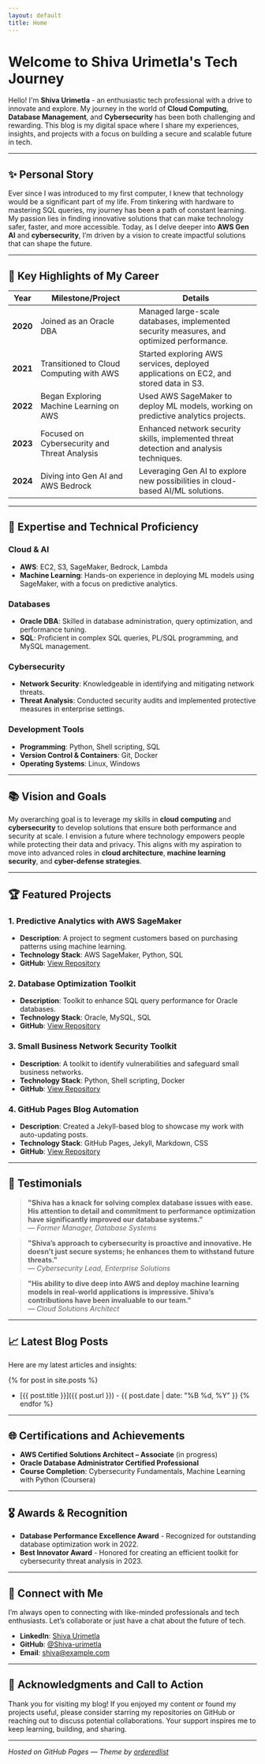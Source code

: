 ```yaml
---
layout: default
title: Home
---
```


# Welcome to Shiva Urimetla's Tech Journey

Hello! I'm **Shiva Urimetla** - an enthusiastic tech professional with a drive to innovate and explore. My journey in the world of **Cloud Computing**, **Database Management**, and **Cybersecurity** has been both challenging and rewarding. This blog is my digital space where I share my experiences, insights, and projects with a focus on building a secure and scalable future in tech.

---

## ✨ Personal Story

Ever since I was introduced to my first computer, I knew that technology would be a significant part of my life. From tinkering with hardware to mastering SQL queries, my journey has been a path of constant learning. My passion lies in finding innovative solutions that can make technology safer, faster, and more accessible. Today, as I delve deeper into **AWS Gen AI** and **cybersecurity**, I’m driven by a vision to create impactful solutions that can shape the future.

---

## 🌟 Key Highlights of My Career

| Year       | Milestone/Project                                           | Details                                                                                  |
|------------|-------------------------------------------------------------|------------------------------------------------------------------------------------------|
| **2020**   | Joined as an Oracle DBA                                     | Managed large-scale databases, implemented security measures, and optimized performance. |
| **2021**   | Transitioned to Cloud Computing with AWS                    | Started exploring AWS services, deployed applications on EC2, and stored data in S3.     |
| **2022**   | Began Exploring Machine Learning on AWS                     | Used AWS SageMaker to deploy ML models, working on predictive analytics projects.        |
| **2023**   | Focused on Cybersecurity and Threat Analysis                | Enhanced network security skills, implemented threat detection and analysis techniques.   |
| **2024**   | Diving into Gen AI and AWS Bedrock                          | Leveraging Gen AI to explore new possibilities in cloud-based AI/ML solutions.           |

---

## 🚀 Expertise and Technical Proficiency

### Cloud & AI
- **AWS**: EC2, S3, SageMaker, Bedrock, Lambda
- **Machine Learning**: Hands-on experience in deploying ML models using SageMaker, with a focus on predictive analytics.

### Databases
- **Oracle DBA**: Skilled in database administration, query optimization, and performance tuning.
- **SQL**: Proficient in complex SQL queries, PL/SQL programming, and MySQL management.

### Cybersecurity
- **Network Security**: Knowledgeable in identifying and mitigating network threats.
- **Threat Analysis**: Conducted security audits and implemented protective measures in enterprise settings.

### Development Tools
- **Programming**: Python, Shell scripting, SQL
- **Version Control & Containers**: Git, Docker
- **Operating Systems**: Linux, Windows

---

## 📚 Vision and Goals

My overarching goal is to leverage my skills in **cloud computing** and **cybersecurity** to develop solutions that ensure both performance and security at scale. I envision a future where technology empowers people while protecting their data and privacy. This aligns with my aspiration to move into advanced roles in **cloud architecture**, **machine learning security**, and **cyber-defense strategies**.

---

## 🏆 Featured Projects

### 1. **Predictive Analytics with AWS SageMaker**
   - **Description**: A project to segment customers based on purchasing patterns using machine learning.
   - **Technology Stack**: AWS SageMaker, Python, SQL
   - **GitHub**: [View Repository](https://github.com/Shiva-urimetla/ml-deployment)

### 2. **Database Optimization Toolkit**
   - **Description**: Toolkit to enhance SQL query performance for Oracle databases.
   - **Technology Stack**: Oracle, MySQL, SQL
   - **GitHub**: [View Repository](https://github.com/Shiva-urimetla/sql-optimization)

### 3. **Small Business Network Security Toolkit**
   - **Description**: A toolkit to identify vulnerabilities and safeguard small business networks.
   - **Technology Stack**: Python, Shell scripting, Docker
   - **GitHub**: [View Repository](https://github.com/Shiva-urimetla/network-security-toolkit)

### 4. **GitHub Pages Blog Automation**
   - **Description**: Created a Jekyll-based blog to showcase my work with auto-updating posts.
   - **Technology Stack**: GitHub Pages, Jekyll, Markdown, CSS
   - **GitHub**: [View Repository](https://github.com/Shiva-urimetla/shiva-urimetla.github.io)

---

## 💬 Testimonials

> **"Shiva has a knack for solving complex database issues with ease. His attention to detail and commitment to performance optimization have significantly improved our database systems."**  
> — *Former Manager, Database Systems*

> **"Shiva’s approach to cybersecurity is proactive and innovative. He doesn’t just secure systems; he enhances them to withstand future threats."**  
> — *Cybersecurity Lead, Enterprise Solutions*

> **"His ability to dive deep into AWS and deploy machine learning models in real-world applications is impressive. Shiva’s contributions have been invaluable to our team."**  
> — *Cloud Solutions Architect*

---

## 📈 Latest Blog Posts

Here are my latest articles and insights:

{% for post in site.posts %}
  - [{{ post.title }}]({{ post.url }}) - {{ post.date | date: "%B %d, %Y" }}
{% endfor %}

---

## 🌐 Certifications and Achievements

- **AWS Certified Solutions Architect – Associate** (in progress)
- **Oracle Database Administrator Certified Professional**
- **Course Completion**: Cybersecurity Fundamentals, Machine Learning with Python (Coursera)

---

## 🎖 Awards & Recognition

- **Database Performance Excellence Award** - Recognized for outstanding database optimization work in 2022.
- **Best Innovator Award** - Honored for creating an efficient toolkit for cybersecurity threat analysis in 2023.

---

## 🔗 Connect with Me

I’m always open to connecting with like-minded professionals and tech enthusiasts. Let’s collaborate or just have a chat about the future of tech.

- **LinkedIn**: [Shiva Urimetla](https://www.linkedin.com/in/shiva-urimetla)
- **GitHub**: [@Shiva-urimetla](https://github.com/Shiva-urimetla)
- **Email**: [shiva@example.com](mailto:shiva@example.com)

---

## 👏 Acknowledgments and Call to Action

Thank you for visiting my blog! If you enjoyed my content or found my projects useful, please consider starring my repositories on GitHub or reaching out to discuss potential collaborations. Your support inspires me to keep learning, building, and sharing.

---

*Hosted on GitHub Pages — Theme by [orderedlist](https://github.com/orderedlist)*

